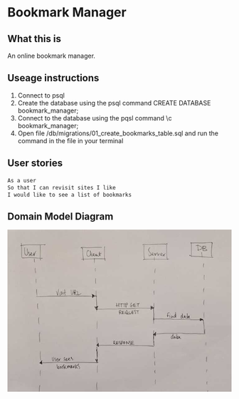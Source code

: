 # Bookmark Manager #

## What this is ##
An online bookmark manager.

## Useage instructions ##

1. Connect to psql
2. Create the database using the psql command CREATE DATABASE bookmark_manager;
3. Connect to the database using the pqsl command \c bookmark_manager;
4. Open file /db/migrations/01_create_bookmarks_table.sql and run the command in the file in your terminal

## User stories ##
```
As a user
So that I can revisit sites I like
I would like to see a list of bookmarks
```

## Domain Model Diagram ##
![user_story_1](./user_story_1_720.jpeg)
